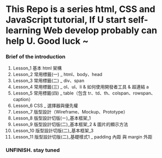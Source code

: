 # This Repo is a series html, CSS and JavaScript tutorial, If U start self-learning Web develop probably can help U. Good luck ~

### Brief of the introduction
1. Lesson_1 基本 html 架構
2. Lesson_2 常用標籤(一) _ html、body、head
3. Lesson_3 常用標籤(二) _ div、span
4. Lesson_4 常用標籤(三) _ ol、ul、li & 如何使用開發者工具 & 超連結 a
5. Lesson_5 常用標籤(四) _ table（包含 tr、td、th、colspan、rowspan、caption）
6. Lesson_6 CSS _ 選擇器與優先權
7. Lesson_7 版型設計（Wireframe、Mockup、Prototype）
8. Lesson_8 版型設計切版(ㄧ)_基本框架_1
9. Lesson_9 版型設計切版(二)_基本框架_2 & 圖片的顯示方法
10. Lesson_10 版型設計切版(二)_基本框架_3
11. Lesson_11 版型設計切版(二)_基礎樣式1 _ padding 內距 與 margin 外距

### UNFINISH. stay tuned
